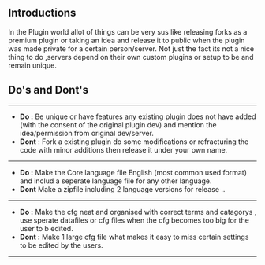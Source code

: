 ## Introductions

In the Plugin world allot of things can be very sus like releasing forks as a premium plugin or taking an idea and release it to public when
the plugin was made private for a certain person/server.
Not just the fact its not a nice thing to do ,servers depend on their own custom plugins or setup to be and remain unique.

## Do's and Dont's

---
* **Do :** Be unique or have features any existing plugin does not have added (with the consent of the original plugin dev) and mention the idea/permission from original dev/server.
* **Dont** : Fork a existing plugin do some modifications or refracturing the code with minor additions then release it under your own name.
---
* **Do :** Make the Core language file English (most common used format) and includ a seperate language file for any other language.
* **Dont** Make a zipfile including 2 language versions for release ..
---
* **Do :** Make the cfg neat and organised with correct terms and catagorys , use sperate datafiles or cfg files when the cfg becomes too big for the user to b edited.
* **Dont :** Make 1 large cfg file what makes it easy to miss certain settings to be edited by the users.
---
